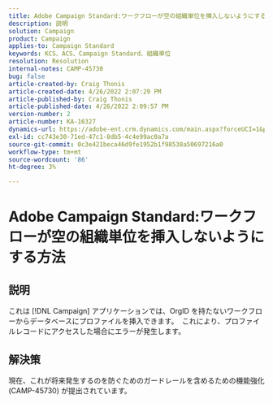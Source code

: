 ```yaml
---
title: Adobe Campaign Standard:ワークフローが空の組織単位を挿入しないようにする方法
description: 説明
solution: Campaign
product: Campaign
applies-to: Campaign Standard
keywords: KCS、ACS、Campaign Standard、組織単位
resolution: Resolution
internal-notes: CAMP-45730
bug: false
article-created-by: Craig Thonis
article-created-date: 4/26/2022 2:07:29 PM
article-published-by: Craig Thonis
article-published-date: 4/26/2022 2:09:57 PM
version-number: 2
article-number: KA-16327
dynamics-url: https://adobe-ent.crm.dynamics.com/main.aspx?forceUCI=1&pagetype=entityrecord&etn=knowledgearticle&id=42330533-6ac5-ec11-a7b6-0022480a138b
exl-id: cc743e30-71ed-47c1-8db5-4c4e99ac0a7a
source-git-commit: 0c3e421beca46d9fe1952b1f98538a50697216a0
workflow-type: tm+mt
source-wordcount: '86'
ht-degree: 3%

---
```


# Adobe Campaign Standard:ワークフローが空の組織単位を挿入しないようにする方法

## 説明


これは [!DNL Campaign] アプリケーションでは、OrgID を持たないワークフローからデータベースにプロファイルを挿入できます。  これにより、プロファイルレコードにアクセスした場合にエラーが発生します。


## 解決策


現在、これが将来発生するのを防ぐためのガードレールを含めるための機能強化 (CAMP-45730) が提出されています。
